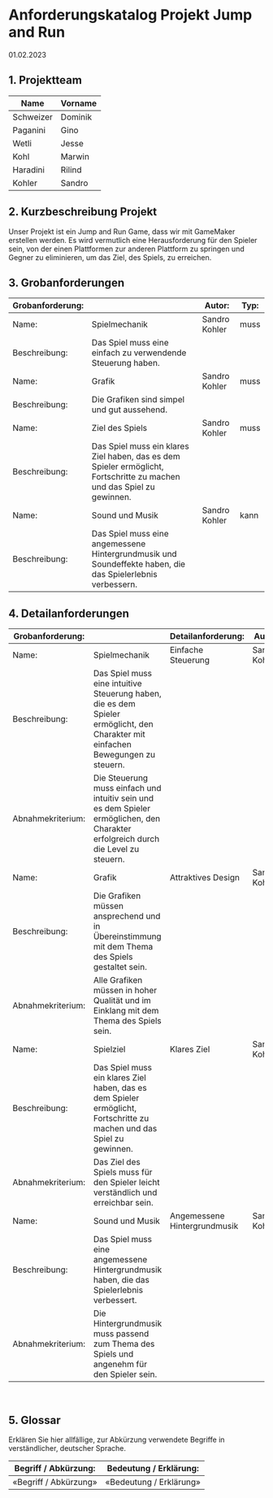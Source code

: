 # Anforderungskatalog Projekt Jump and Run
01.02.2023


## 1.	Projektteam 

Name     | Vorname  
-------- | -------- 
Schweizer| Dominik   
Paganini | Gino 
Wetli    | Jesse
Kohl     | Marwin
Haradini | Rilind   
Kohler   | Sandro



## 2.	Kurzbeschreibung Projekt
Unser Projekt ist ein Jump and Run Game, dass wir mit GameMaker erstellen werden. Es wird vermutlich eine Herausforderung für den Spieler sein, von der einen Plattformen zur anderen Plattform zu springen und Gegner zu eliminieren, um das Ziel, des Spiels, zu erreichen.



## 3.	Grobanforderungen


Grobanforderung: |                  | Autor:             | Typ: 
---------------- | ---------------- | ---------------- | ----------------  
Name:            | Spielmechanik    | Sandro Kohler | muss
Beschreibung:    | Das Spiel muss eine einfach zu verwendende Steuerung haben. | 
Name:            | Grafik           | Sandro Kohler |muss
Beschreibung:    | Die Grafiken sind simpel und gut aussehend. |
Name:            | Ziel des Spiels  | Sandro Kohler |muss
Beschreibung:    | Das Spiel muss ein klares Ziel haben, das es dem Spieler ermöglicht, Fortschritte zu machen und das Spiel zu gewinnen. |
Name:            | Sound und Musik  | Sandro Kohler |kann
Beschreibung:    | Das Spiel muss eine angemessene Hintergrundmusik und Soundeffekte haben, die das Spielerlebnis verbessern. |






## 4.	Detailanforderungen


Grobanforderung:   |                    | Detailanforderung: | Autor:             | Typ:  
------------------ | ------------------ | ------------------ | ------------------ | ------------------    
Name:              | Spielmechanik      | Einfache Steuerung | Sandro Kohler      | muss
Beschreibung:      | Das Spiel muss eine intuitive Steuerung haben, die es dem Spieler ermöglicht, den Charakter mit einfachen Bewegungen zu steuern.                   |                    |                    |
Abnahmekriterium:  | Die Steuerung muss einfach und intuitiv sein und es dem Spieler ermöglichen, den Charakter erfolgreich durch die Level zu steuern.                   |                    |                    |
Name:              | Grafik             | Attraktives Design | Sandro Kohler      | muss
Beschreibung:      | Die Grafiken müssen ansprechend und in Übereinstimmung mit dem Thema des Spiels gestaltet sein.                   |                    |                    |
Abnahmekriterium:  | Alle Grafiken müssen in hoher Qualität und im Einklang mit dem Thema des Spiels sein.                   |                    |                    |
Name:              | Spielziel          | Klares Ziel        | Sandro Kohler      | muss
Beschreibung:      | Das Spiel muss ein klares Ziel haben, das es dem Spieler ermöglicht, Fortschritte zu machen und das Spiel zu gewinnen.                   |                    |                    |
Abnahmekriterium:  | Das Ziel des Spiels muss für den Spieler leicht verständlich und erreichbar sein.                   |                    |                    |
Name:              | Sound und Musik    | Angemessene Hintergrundmusik | Sandro Kohler      | kann
Beschreibung:      | Das Spiel muss eine angemessene Hintergrundmusik haben, die das Spielerlebnis verbessert.                   |                    |                    |
Abnahmekriterium:  | Die Hintergrundmusik muss passend zum Thema des Spiels und angenehm für den Spieler sein.                   |                    |                    |


 
## 5.	Glossar
Erklären Sie hier allfällige, zur Abkürzung verwendete Begriffe in verständlicher, deutscher Sprache.

Begriff / Abkürzung:    | Bedeutung / Erklärung:         
----------------------- | -----------------------   
«Begriff / Abkürzung»   | «Bedeutung / Erklärung»                

